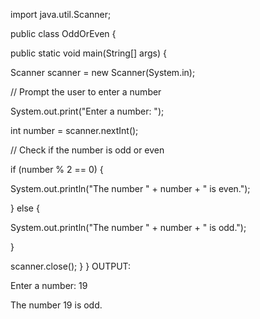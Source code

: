 import java.util.Scanner;

public class OddOrEven {

public static void main(String[] args) {

Scanner scanner = new Scanner(System.in);

// Prompt the user to enter a number

System.out.print("Enter a number: ");

int number = scanner.nextInt();

// Check if the number is odd or even

if (number % 2 == 0) {

System.out.println("The number " + number + " is even.");

} else {

System.out.println("The number " + number + " is odd.");

}

scanner.close();
}
}
OUTPUT:

Enter a number: 19

The number 19 is odd.
